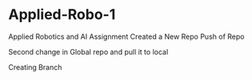 # Applied-Robo-1
Applied Robotics and AI Assignment 
Created a New Repo 
Push of Repo 

Second change in Global repo and pull it to local 

Creating Branch 